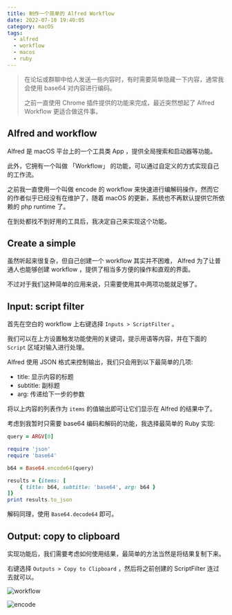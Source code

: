 ```yaml
---
title: 制作一个简单的 Alfred Workflow
date: 2022-07-10 19:40:05
category: macOS
tags:
  - alfred
  - workflow
  - macos
  - ruby
---
```



> 在论坛或群聊中给人发送一些内容时，有时需要简单隐藏一下内容，通常我会使用 base64 对内容进行编码。
>
> 之前一直使用 Chrome 插件提供的功能来完成，最近突然想起了 Alfred Workflow 更适合做这件事。

<!-- more -->

Alfred and workflow
-------------------

Alfred 是 macOS 平台上的一个工具类 App ，提供全局搜索和启动器等功能。

此外，它拥有一个叫做 「Workflow」 的功能，可以通过自定义的方式实现自己的工作流。

之前我一直使用一个叫做 encode 的 workflow 来快速进行编解码操作，然而它的作者似乎已经没有在维护了，随着 macOS 的更新，系统也不再默认提供它所依赖的 php runtime 了。

在到处都找不到好用的工具后，我决定自己来实现这个功能。

Create a simple
---------------

虽然听起来很复杂，但自己创建一个 workflow 其实并不困难， Alfred 为了让普通人也能够创建 workflow ，提供了相当多方便的操作和直观的界面。

不过对于我们这种简单的应用来说，只需要使用其中两项功能就足够了。

Input: script filter
--------------------

首先在空白的 workflow 上右键选择 `Inputs > ScriptFilter` 。

我们可以在上方设置触发功能使用的关键词，提示用语等内容，并在下面的 `Script` 区域对输入进行处理。

Alfred 使用 JSON 格式来控制输出，我们只会用到以下最简单的几项:

- title: 显示内容的标题
- subtitle: 副标题
- arg: 传递给下一步的参数

将以上内容的列表作为 `items` 的值输出即可让它们显示在 Alfred 的结果中了。

考虑到我暂时只需要 base64 编码和解码的功能，我选择最简单的 Ruby 实现:

```ruby
query = ARGV[0]

require 'json'
require 'base64'

b64 = Base64.encode64(query)

results = {items: [
	{ title: b64, subtitle: 'base64', arg: b64 }
]}
print results.to_json
```

解码同理，使用 `Base64.decode64` 即可。

Output: copy to clipboard
-------------------------

实现功能后，我们需要考虑如何使用结果，最简单的方法当然是将结果复制下来。

右键选择 `Outputs > Copy to Clipboard` ，然后将之前创建的 ScriptFilter 连过去就可以。

![workflow](workflow.png)

![encode](encode.png)
